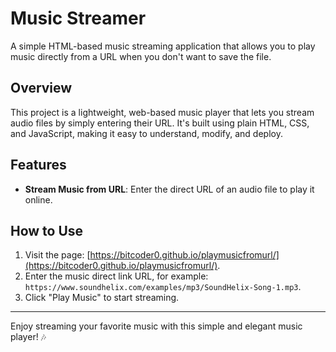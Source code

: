 # Music Streamer

A simple HTML-based music streaming application that allows you to play music directly from a URL when you don't want to save the file.

## Overview

This project is a lightweight, web-based music player that lets you stream audio files by simply entering their URL. It's built using plain HTML, CSS, and JavaScript, making it easy to understand, modify, and deploy.

## Features

- **Stream Music from URL**: Enter the direct URL of an audio file to play it online.

## How to Use

1. Visit the page: [https://bitcoder0.github.io/playmusicfromurl/](https://bitcoder0.github.io/playmusicfromurl/).
2. Enter the music direct link URL, for example:  
   `https://www.soundhelix.com/examples/mp3/SoundHelix-Song-1.mp3`.
3. Click "Play Music" to start streaming.

---

Enjoy streaming your favorite music with this simple and elegant music player! 🎶